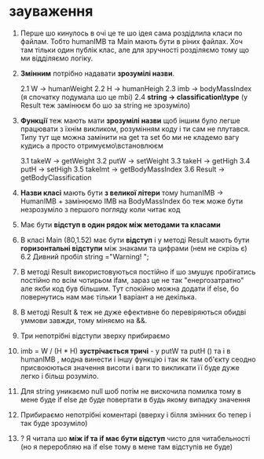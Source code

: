 # зауваження

1. Перше шо кинулось в очі це те шо ідея
сама роздідлила класи по файлам. Тобто
humanIMB та Main мають бути в ріних файлах. 
Хоч там тільки один публік клас, але для зручності розділяємо тому що ми відділяємо логіку.


2. **Змінним** потрібно надавати **зрозумілі назви**.

    2.1 W -> humanWeight
    2.2 H -> humanHeigh
    2.3 imb -> bodyMassIndex (я спочатку подумала шо це mbi)
    2.4 **string -> classification\type** (у Result теж замінюєм бо шо за string не зрозуміло)


3. **Функції** теж мають мати **зрозумілі назви** щоб іншим було легше працювати з їхнім викликом, розумінням коду і ти сам не плутався.
Типу тут ще можна замінити на get та set бо ми не кладемо вагу кудись а просто отримуємо\встановлюєм

    3.1 takeW -> getWeight
    3.2 putW -> setWeight
    3.3 takeH -> getHigh
    3.4 putH -> setHigh
    3.5 takeImt -> getBodyMassIndex
    3.6 Result -> getBodyClassification


4. **Назви класі** мають бути **з великої літери** тому humanIMB -> HumanIMB + замінюємо IMB на BodyMassIndex бо теж може бути незрозуміло з першого погляду коли читає код


5. Має бути **відступ в один рядок між методами та класами**


6. В класі Main (80,1.52) має бути **відступ** і у методі Result мають бути **горизонтальні відступи** між знаками та цифрами (нем не скрізь є)
6.2 Дивний пробіл string ="Warning! ";


7. В методі Result використовуються постійно if шо змушує пробігатись постійно по всім чотирьом ifам, зараз це не так "енергозатратно" але якби код був більшим.
Тут спокійно можна додати if else, бо повернутись нам має тільки 1 варіант а не декілька.


8. В методі Result & теж не дуже ефективне бо перевіряються обидві уммови завжди, тому міняємо на &&.


9. Три непотрібні відступи зверху прибираємо


10. imb = W / (H * H) **зустрічається тричі** - у putW та putH () та і в humanIMB , модна винести і іншу функцію і так як там об'єкту сеодно присвоюються значення висоти і ваги то викликати її буде дуже легко і більш розуміло.


11. Для string уникаємо null шоб потім не вискочила помилка тому в мене буде if else де буде повертати в будь якому випадку значення


12. Прибираємо непотрібні коментарі (вверху і білля змінних бо тепер і так буде зрозуміло)


13. ?  Я читала шо **між if та if має бути відступ** чисто для читабельності (но я переробляю на if else тому в мене там відступів не буде)
